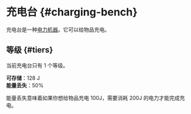 # 充电台 {#charging-bench}

充电台是一种[电力机器](/Electric-Machines#machines)。它可以给物品充电。

## 等级 {#tiers}

当前充电台只有 1 个等级。

**可存储**：128 J  
**能量丢失**：50%

能量丢失意味着如果你想给物品充电 100J，需要消耗 200J 的电力才能完成充电。
